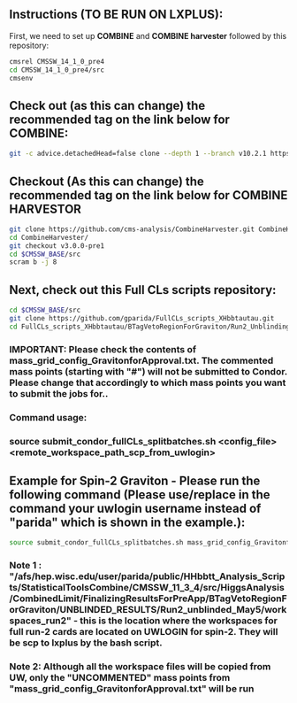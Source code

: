 ## Instructions (TO BE RUN ON LXPLUS): 

First, we need to set up **COMBINE** and **COMBINE harvester** followed by this repository:

```bash
cmsrel CMSSW_14_1_0_pre4
cd CMSSW_14_1_0_pre4/src
cmsenv
```

## Check out (as this can change) the recommended tag on the link below for COMBINE:
```bash
git -c advice.detachedHead=false clone --depth 1 --branch v10.2.1 https://github.com/cms-analysis/HiggsAnalysis-CombinedLimit.git HiggsAnalysis/CombinedLimit
```
## Checkout (As this can change) the recommended tag on the link below for COMBINE HARVESTOR

```bash
git clone https://github.com/cms-analysis/CombineHarvester.git CombineHarvester
cd CombineHarvester/
git checkout v3.0.0-pre1
cd $CMSSW_BASE/src
scram b -j 8
```


## Next, check out this Full CLs scripts repository:

```bash
cd $CMSSW_BASE/src
git clone https://github.com/gparida/FullCLs_scripts_XHbbtautau.git 
cd FullCLs_scripts_XHbbtautau/BTagVetoRegionForGraviton/Run2_Unblinding_forApproval_spin2
```

### IMPORTANT: Please check the contents of mass_grid_config_GravitonforApproval.txt. The commented mass points (starting with "#") will not be submitted to Condor. Please change that accordingly to which mass points you want to submit the jobs for..

### Command usage:
### source submit_condor_fullCLs_splitbatches.sh <config_file> <remote_workspace_path_scp_from_uwlogin> <UW login user name>

## Example for Spin-2 Graviton - Please run the following command (Please use/replace in the command your uwlogin username instead of "parida" which is shown in the example.):

```bash
source submit_condor_fullCLs_splitbatches.sh mass_grid_config_GravitonforApproval.txt /afs/hep.wisc.edu/user/parida/public/HHbbtt_Analysis_Scripts/StatisticalToolsCombine/CMSSW_11_3_4/src/HiggsAnalysis/CombinedLimit/FinalizingResultsForPreApp/BTagVetoRegionForGraviton/UNBLINDED_RESULTS/Run2_unblinded_May5/workspaces_run2 parida
```

### Note 1 : "/afs/hep.wisc.edu/user/parida/public/HHbbtt_Analysis_Scripts/StatisticalToolsCombine/CMSSW_11_3_4/src/HiggsAnalysis/CombinedLimit/FinalizingResultsForPreApp/BTagVetoRegionForGraviton/UNBLINDED_RESULTS/Run2_unblinded_May5/workspaces_run2" - this is the location where the workspaces for full run-2 cards are located on UWLOGIN for spin-2. They will be scp to lxplus by the bash script.

### Note 2: Although all the workspace files will be copied from UW, only the "UNCOMMENTED" mass points from "mass_grid_config_GravitonforApproval.txt" will be run

